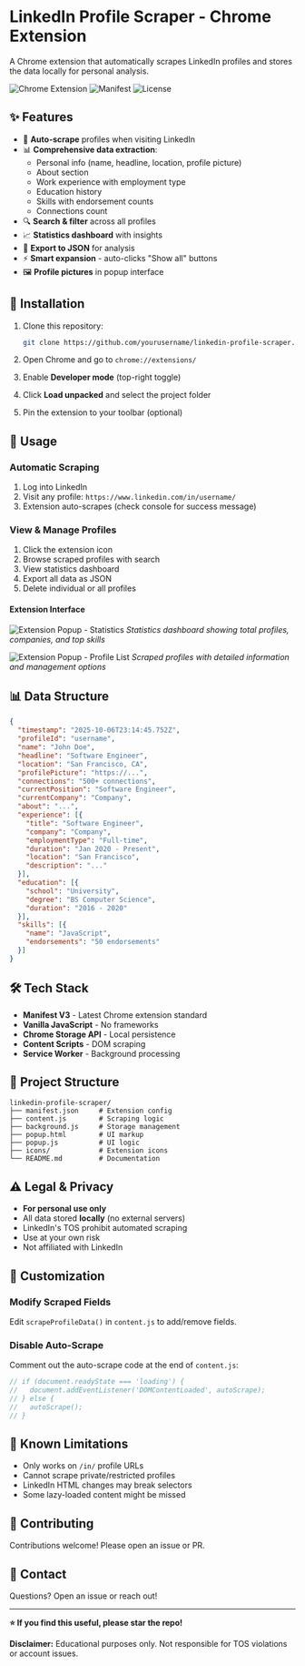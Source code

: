 # LinkedIn Profile Scraper - Chrome Extension

A Chrome extension that automatically scrapes LinkedIn profiles and stores the data locally for personal analysis.

![Chrome Extension](https://img.shields.io/badge/Chrome-Extension-blue?logo=googlechrome)
![Manifest](https://img.shields.io/badge/Manifest-V3-green)
![License](https://img.shields.io/badge/License-MIT-yellow)

## ✨ Features

- 🔄 **Auto-scrape** profiles when visiting LinkedIn
- 📊 **Comprehensive data extraction**:
  - Personal info (name, headline, location, profile picture)
  - About section
  - Work experience with employment type
  - Education history
  - Skills with endorsement counts
  - Connections count
- 🔍 **Search & filter** across all profiles
- 📈 **Statistics dashboard** with insights
- 💾 **Export to JSON** for analysis
- ⚡ **Smart expansion** - auto-clicks "Show all" buttons
- 🖼️ **Profile pictures** in popup interface

## 🚀 Installation

1. Clone this repository:
   ```bash
   git clone https://github.com/yourusername/linkedin-profile-scraper.git
   ```

2. Open Chrome and go to `chrome://extensions/`

3. Enable **Developer mode** (top-right toggle)

4. Click **Load unpacked** and select the project folder

5. Pin the extension to your toolbar (optional)

## 📖 Usage

### Automatic Scraping

1. Log into LinkedIn
2. Visit any profile: `https://www.linkedin.com/in/username/`
3. Extension auto-scrapes (check console for success message)

### View & Manage Profiles

1. Click the extension icon
2. Browse scraped profiles with search
3. View statistics dashboard
4. Export all data as JSON
5. Delete individual or all profiles

#### Extension Interface

![Extension Popup - Statistics](popup_screenshot.png)
*Statistics dashboard showing total profiles, companies, and top skills*

![Extension Popup - Profile List](popup_screenshot2.png)
*Scraped profiles with detailed information and management options*

## 📊 Data Structure

```json
{
  "timestamp": "2025-10-06T23:14:45.752Z",
  "profileId": "username",
  "name": "John Doe",
  "headline": "Software Engineer",
  "location": "San Francisco, CA",
  "profilePicture": "https://...",
  "connections": "500+ connections",
  "currentPosition": "Software Engineer",
  "currentCompany": "Company",
  "about": "...",
  "experience": [{
    "title": "Software Engineer",
    "company": "Company",
    "employmentType": "Full-time",
    "duration": "Jan 2020 - Present",
    "location": "San Francisco",
    "description": "..."
  }],
  "education": [{
    "school": "University",
    "degree": "BS Computer Science",
    "duration": "2016 - 2020"
  }],
  "skills": [{
    "name": "JavaScript",
    "endorsements": "50 endorsements"
  }]
}
```

## 🛠️ Tech Stack

- **Manifest V3** - Latest Chrome extension standard
- **Vanilla JavaScript** - No frameworks
- **Chrome Storage API** - Local persistence
- **Content Scripts** - DOM scraping
- **Service Worker** - Background processing

## 📁 Project Structure

```
linkedin-profile-scraper/
├── manifest.json     # Extension config
├── content.js        # Scraping logic
├── background.js     # Storage management
├── popup.html        # UI markup
├── popup.js          # UI logic
├── icons/            # Extension icons
└── README.md         # Documentation
```

## ⚠️ Legal & Privacy

- **For personal use only**
- All data stored **locally** (no external servers)
- LinkedIn's TOS prohibit automated scraping
- Use at your own risk
- Not affiliated with LinkedIn

## 🔧 Customization

### Modify Scraped Fields

Edit `scrapeProfileData()` in `content.js` to add/remove fields.

### Disable Auto-Scrape

Comment out the auto-scrape code at the end of `content.js`:

```javascript
// if (document.readyState === 'loading') {
//   document.addEventListener('DOMContentLoaded', autoScrape);
// } else {
//   autoScrape();
// }
```

## 🐛 Known Limitations

- Only works on `/in/` profile URLs
- Cannot scrape private/restricted profiles
- LinkedIn HTML changes may break selectors
- Some lazy-loaded content might be missed

## 🤝 Contributing

Contributions welcome! Please open an issue or PR.


## 📧 Contact

Questions? Open an issue or reach out!

---

**⭐ If you find this useful, please star the repo!**

**Disclaimer:** Educational purposes only. Not responsible for TOS violations or account issues.
